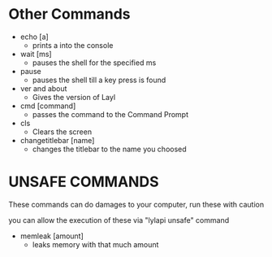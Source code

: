 # Other Commands

- echo [a]
    - prints a into the console
- wait [ms]
    - pauses the shell for the specified ms
- pause
    - pauses the shell till a key press is found
- ver and about
    - Gives the version of Layl
- cmd [command]
    - passes the command to the Command Prompt
- cls
    - Clears the screen
- changetitlebar [name]
    - changes the titlebar to the name you choosed




# UNSAFE COMMANDS

These commands can do damages to your computer, run these with caution

you can allow the execution of these via "lylapi unsafe" command

- memleak [amount]
    - leaks memory with that much amount

